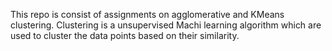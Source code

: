 This repo is consist of assignments on agglomerative and KMeans clustering.
Clustering is a unsupervised Machi learning algorithm which are used to cluster the data points based on their similarity.
